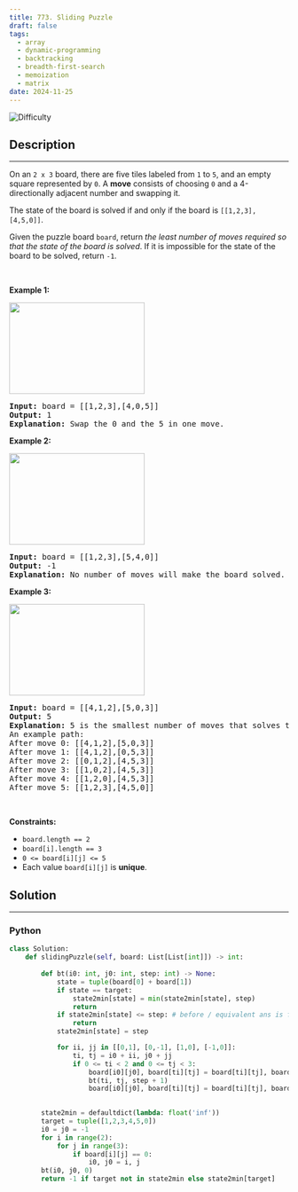 ```yaml
---
title: 773. Sliding Puzzle
draft: false
tags: 
  - array
  - dynamic-programming
  - backtracking
  - breadth-first-search
  - memoization
  - matrix
date: 2024-11-25
---
```


![Difficulty](https://img.shields.io/badge/Difficulty-Hard-blue.svg)

## Description

---
<p>On an <code>2 x 3</code> board, there are five tiles labeled from <code>1</code> to <code>5</code>, and an empty square represented by <code>0</code>. A <strong>move</strong> consists of choosing <code>0</code> and a 4-directionally adjacent number and swapping it.</p>

<p>The state of the board is solved if and only if the board is <code>[[1,2,3],[4,5,0]]</code>.</p>

<p>Given the puzzle board <code>board</code>, return <em>the least number of moves required so that the state of the board is solved</em>. If it is impossible for the state of the board to be solved, return <code>-1</code>.</p>

<p>&nbsp;</p>
<p><strong class="example">Example 1:</strong></p>
<img alt="" src="https://assets.leetcode.com/uploads/2021/06/29/slide1-grid.jpg" style="width: 244px; height: 165px;" />
<pre>
<strong>Input:</strong> board = [[1,2,3],[4,0,5]]
<strong>Output:</strong> 1
<strong>Explanation:</strong> Swap the 0 and the 5 in one move.
</pre>

<p><strong class="example">Example 2:</strong></p>
<img alt="" src="https://assets.leetcode.com/uploads/2021/06/29/slide2-grid.jpg" style="width: 244px; height: 165px;" />
<pre>
<strong>Input:</strong> board = [[1,2,3],[5,4,0]]
<strong>Output:</strong> -1
<strong>Explanation:</strong> No number of moves will make the board solved.
</pre>

<p><strong class="example">Example 3:</strong></p>
<img alt="" src="https://assets.leetcode.com/uploads/2021/06/29/slide3-grid.jpg" style="width: 244px; height: 165px;" />
<pre>
<strong>Input:</strong> board = [[4,1,2],[5,0,3]]
<strong>Output:</strong> 5
<strong>Explanation:</strong> 5 is the smallest number of moves that solves the board.
An example path:
After move 0: [[4,1,2],[5,0,3]]
After move 1: [[4,1,2],[0,5,3]]
After move 2: [[0,1,2],[4,5,3]]
After move 3: [[1,0,2],[4,5,3]]
After move 4: [[1,2,0],[4,5,3]]
After move 5: [[1,2,3],[4,5,0]]
</pre>

<p>&nbsp;</p>
<p><strong>Constraints:</strong></p>

<ul>
	<li><code>board.length == 2</code></li>
	<li><code>board[i].length == 3</code></li>
	<li><code>0 &lt;= board[i][j] &lt;= 5</code></li>
	<li>Each value <code>board[i][j]</code> is <strong>unique</strong>.</li>
</ul>


## Solution

---
### Python
``` py title='sliding-puzzle'
class Solution:
    def slidingPuzzle(self, board: List[List[int]]) -> int:
        
        def bt(i0: int, j0: int, step: int) -> None:
            state = tuple(board[0] + board[1])
            if state == target:
                state2min[state] = min(state2min[state], step)
                return
            if state2min[state] <= step: # before / equivalent ans is found
                return
            state2min[state] = step

            for ii, jj in [[0,1], [0,-1], [1,0], [-1,0]]:
                ti, tj = i0 + ii, j0 + jj
                if 0 <= ti < 2 and 0 <= tj < 3:
                    board[i0][j0], board[ti][tj] = board[ti][tj], board[i0][j0]
                    bt(ti, tj, step + 1)
                    board[i0][j0], board[ti][tj] = board[ti][tj], board[i0][j0]

        
        state2min = defaultdict(lambda: float('inf'))
        target = tuple([1,2,3,4,5,0])
        i0 = j0 = -1
        for i in range(2):
            for j in range(3):
                if board[i][j] == 0:
                    i0, j0 = i, j
        bt(i0, j0, 0)
        return -1 if target not in state2min else state2min[target]

```

